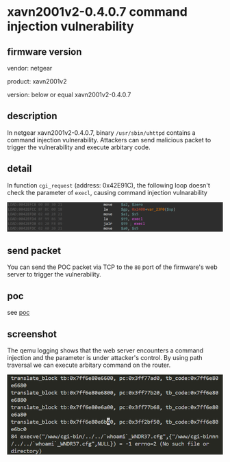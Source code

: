 # xavn2001v2-0.4.0.7 command injection vulnerability
## firmware version
vendor: netgear

product: xavn2001v2

version: below or equal xavn2001v2-0.4.0.7

## description
In netgear xavn2001v2-0.4.0.7, binary `/usr/sbin/uhttpd` contains a command injection vulnerability. Attackers can send malicious packet to trigger the vulnerability and execute arbitary code.

## detail
In function `cgi_request` (address: 0x42E91C), the following loop doesn't check the parameter of `execl`, causing command injection vulnarability

![execl](image.png)

## send packet
You can send the POC packet via TCP to the `80` port of the firmware's web server to trigger the vulnerability.

## poc
see [poc](./poc)

## screenshot
The qemu logging shows that the web server encounters a command injection and the parameter is under attacker's control. By using path traversal we can execute arbitary command on the router.

![cmdinj](image-1.png)
